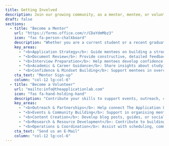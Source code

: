 ```yaml
---
title: Getting Involved
description: Join our growing community, as a mentor, mentee, or volunteer, and help make higher education more accessible for everyone.
draft: false
sections:
  - title: "Become a Mentor"
    url: "https://forms.office.com/r/CDaYdmMbz3"
    icon: "fas fa-person-chalkboard"
    description: "Whether you are a current student or a recent graduate from a leading global university, your experience can make a difference. Join us as a mentor to guide and empower the next generation of applicants."
    key_areas:
      - "<b>Application Strategy</b>: Guide mentees on building a strong, cohesive application narrative and selecting the right programmes or scholarships."
      - "<b>Document Review</b>: Provide constructive, detailed feedback on personal statements, CVs, research proposals, and scholarship essays."
      - "<b>Interview Preparation</b>: Help mentees develop confidence through mock interviews, question practice, and feedback on articulation and presentation."
      - "<b>Academic & Career Guidance</b>: Share insights about studying abroad, transitioning into academia or industry, and navigating life at top universities."
      - "<b>Confidence & Mindset Building</b>: Support mentees in overcoming self-doubt, impostor syndrome, and cultural barriers throughout their journey."
    cta_text: "Mentor Sign-up"
    column: "col-12 lg:col-6"
  - title: "Become a Volunteer"
    url: "mailto:info@theapplicationlab.com"
    icon: "fas fa-hand-holding-hand"
    description: "Contribute your skills to support events, outreach, community initiatives, or help create educational resources that empower students worldwide."
    key_areas:
      - "<b>Outreach & Partnerships</b>: Help connect The Application Lab with universities, student groups, and global education networks."
      - "<b>Events & Community Building</b>: Support in organising mentorship sessions, webinars, and local or online meet-ups for students and mentors."
      - "<b>Content Creation</b>: Develop blog posts, guides, or social media content to make the application process clearer and more accessible."
      - "<b>Research & Resource Development</b>: Contribute to building toolkits, FAQs, and curated databases of scholarships, programs, and best practices."
      - "<b>Operations & Coordination</b>: Assist with scheduling, communication, and tracking mentorship progress across regions."
    cta_text: "Send us an E-Mail"
    column: "col-12 lg:col-6"
---
```


<style>
.key-areas ul,
.key-areas li,
.sections-list li,
.work-with-us li {
    text-align: justify !important;
}
</style>